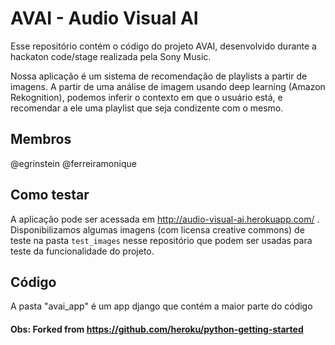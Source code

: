 # AVAI - Audio Visual AI

Esse repositório contém o código do projeto AVAI, desenvolvido durante a hackaton code/stage
realizada pela Sony Music. 

Nossa aplicação é um sistema de recomendação de playlists a partir de imagens.
A partir de uma análise de imagem usando deep learning (Amazon Rekognition), podemos inferir o contexto em que o usuário está, e recomendar a ele uma playlist que seja condizente com o mesmo.

## Membros
@egrinstein
@ferreiramonique

## Como testar
A aplicação pode ser acessada em http://audio-visual-ai.herokuapp.com/ .
Disponibilizamos algumas imagens (com licensa creative commons) de teste na pasta `test_images` nesse repositório que podem ser usadas para teste da funcionalidade do projeto.

## Código
A pasta "avai_app" é um app django que contém a maior parte do código

#### Obs: Forked from https://github.com/heroku/python-getting-started 
